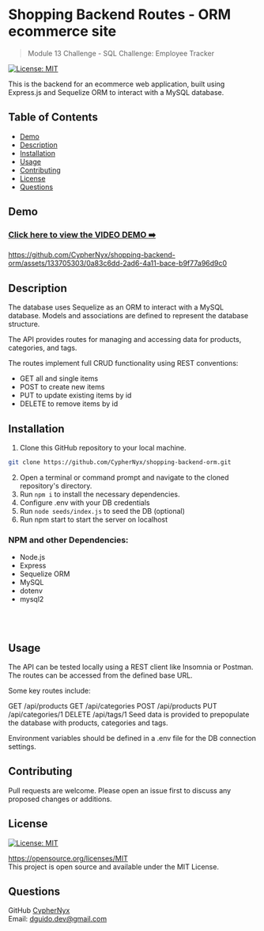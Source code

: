 # Shopping Backend Routes - ORM ecommerce site
> Module 13 Challenge - SQL Challenge: Employee Tracker
  
  [![License: MIT](https://img.shields.io/badge/License-MIT-yellow.svg)](https://opensource.org/licenses/MIT)

This is the backend for an ecommerce web application, built using Express.js and Sequelize ORM to interact with a MySQL database.

## Table of Contents
  * [Demo](#demo)
  * [Description](#description)
  * [Installation](#installation)
  * [Usage](#usage)
  * [Contributing](#contributing)
  * [License](#license)
  * [Questions](#questions)

## Demo
### [Click here to view the VIDEO DEMO ➡️](https://drive.google.com/file/d/1IWrnTNqohmXfgn_pycZMfVazqVz3GVJ_/view?pli=1)

https://github.com/CypherNyx/shopping-backend-orm/assets/133705303/0a83c6dd-2ad6-4a11-bace-b9f77a96d9c0

## Description

The database uses Sequelize as an ORM to interact with a MySQL database. Models and associations are defined to represent the database structure.

The API provides routes for managing and accessing data for products, categories, and tags.

The routes implement full CRUD functionality using REST conventions:

- GET all and single items
- POST to create new items
- PUT to update existing items by id
- DELETE to remove items by id

 ## Installation
  
1. Clone this GitHub repository to your local machine. <br> 
```sh
git clone https://github.com/CypherNyx/shopping-backend-orm.git
```
2. Open a terminal or command prompt and navigate to the cloned repository's directory.
3. Run ```npm i``` to install the necessary dependencies.
4. Configure .env with your DB credentials
5. Run ```node seeds/index.js``` to seed the DB (optional)
6. Run npm start to start the server on localhost

### NPM and other Dependencies: 
 - Node.js
 - Express
 - Sequelize ORM
 - MySQL
 - dotenv
 - mysql2

<br>
<br>

## Usage
The API can be tested locally using a REST client like Insomnia or Postman. The routes can be accessed from the defined base URL.

Some key routes include:

GET /api/products
GET /api/categories
POST /api/products
PUT /api/categories/1
DELETE /api/tags/1
Seed data is provided to prepopulate the database with products, categories and tags.

Environment variables should be defined in a .env file for the DB connection settings.

## Contributing
Pull requests are welcome. Please open an issue first to discuss any proposed changes or additions.

## License
[![License: MIT](https://img.shields.io/badge/License-MIT-yellow.svg)](https://opensource.org/licenses/MIT)
  
  https://opensource.org/licenses/MIT <br> 
  This project is open source and available under the MIT License.



  ## Questions
  GitHub [CypherNyx](https://github.com/CypherNyx)<br>
  Email: dguido.dev@gmail.com




